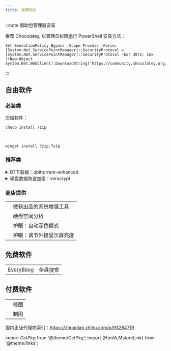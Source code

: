 ```yaml
---
title: 推荐软件
---
```


:::note 借助包管理器安装

推荐 Chocolatey, 以管理员权限运行 PowerShell 安装方法：

    Set-ExecutionPolicy Bypass -Scope Process -Force; [System.Net.ServicePointManager]::SecurityProtocol = [System.Net.ServicePointManager]::SecurityProtocol -bor 3072; iex ((New-Object System.Net.WebClient).DownloadString('https://community.chocolatey.org/install.ps1'))

:::

## 自由软件

### 必装类

压缩软件：

    choco install 7zip

&nbsp;

    winget install 7zip.7zip

<!-- 硬盘空间分析: [KDE Filelight](https://www.microsoft.com/store/productId/9PFXCD722M2C) -->

 <div className="no-table-border no-table-header">

### 推荐类

 <details className="let-details-to-gray">
<summary>BT下载器：qbittorrent-enhanced</summary>

Chocolatey:

    choco install qbittorrent-enhanced

Scoop:

    scoop bucket add dorado https://github.com/chawyehsu/dorado
    scoop install qbittorrent-enhanced

[GitHub Releases](https://github.com/c0re100/qBittorrent-Enhanced-Edition/releases)

</details>

 <details className="let-details-to-gray">
<summary>硬盘数据防盗加密：veracrypt</summary>

<GetPkg name="veracrypt" choco winget />

</details>

### 商店提供

|                                                       |                        |
| ----------------------------------------------------- | ---------------------- |
| <MstoreLink id="XP89DCGQ3K6VLD" name="PowerToys" />   | 微软出品的系统增强工具 |
| <MstoreLink id="9PFXCD722M2C" name="KDE Filelight" /> | 硬盘空间分析           |
| <MstoreLink id="XP8JK4HZBVF435" name="Auto Dark Mode" /> | 护眼：自动深色模式       |
| <MstoreLink id="9PLJWWSV01LK" name="Twinkle Tray" />     | 护眼：调节外接显示屏亮度 |

</div>

## 免费软件

 <div className="no-table-border no-table-header">

|                     |          |
| ------------------- | -------- |
| [Everything][linke] | 全盘搜索 |

[linke]: https://www.voidtools.com/zh-cn/downloads/#:~:text=%E4%B8%8B%E8%BD%BD%E7%B2%BE%E7%AE%80%E7%89%88%E5%AE%89%E8%A3%85%E7%89%88%E6%9C%AC%2064%20%E4%BD%8D

## 付费软件

<div className="no-table-header">

|                                                          |      |
| -------------------------------------------------------- | ---- |
| <MstoreLink id="9NBLGGH35LXN" name="Afinity Photo" />    | 修图 |
| <MstoreLink id="9NBLGGH35LRM" name="Afinity Designer" /> | 制图 |

</div>
</div>

国内正版代理商索引：https://zhuanlan.zhihu.com/p/93284719

import GetPkg from '@theme/GetPkg';
import {HtmlA,MstoreLink} from '@theme/links';
